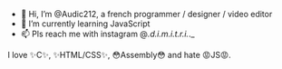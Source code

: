 - 👋 Hi, I’m @Audic212, a french programmer / designer / video editor
- 🌱 I’m currently learning JavaScript
- 📫 Pls reach me with instagram @_.d.i.m.i.t.r.i._._

I love ✨C✨, ✨HTML/CSS✨, 😳Assembly😳 and hate 😡JS😡.


